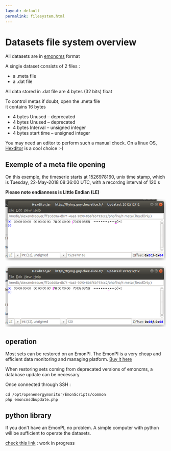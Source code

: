 ```yaml
---
layout: default
permalink: filesystem.html
---
```

# Datasets file system overview

All datasets are in [emoncms](http://github.com/emoncms/emoncms) format

A single dataset consists of 2 files :
- a .meta file
- a .dat file

All data stored in .dat file are 4 bytes (32 bits) float

To control metas if doubt, open the .meta file	
it contains 16 bytes	
- 4 bytes	Unused – deprecated
- 4 bytes	Unused – deprecated
- 4 bytes	Interval – unsigned integer
- 4 bytes	start time – unsigned integer

You may need an editor to perform such a manual check. On a linux OS, [Hexditor](http://flying.guy.chez-alice.fr/HexditorFr.php) is a cool choice :-)

## Exemple of a meta file opening 
On this exemple, the timeserie starts at 1526978160, unix time stamp, which is Tuesday, 22-May-2018 08:36:00 UTC, with a recordng interval of 120 s

**Please note endianness is Little Endian (LE)**

![meta2](images/meta2.png)

![meta1](images/meta1.png)

## operation

Most sets can be restored on an EmonPI. 
The EmonPI is a very cheap and efficient data monitoring and managing platform. [Buy it here](https://shop.openenergymonitor.com/emonpi/)

When restoring sets coming from deprecated versions of emoncms, a database update can be necessary

Once connected through SSH :

```
cd /opt/openenergymonitor/EmonScripts/common
php emoncmsdbupdate.php
```

## python library

If you don't have an EmonPI, no problem. A simple computer with python will be sufficient to operate the datasets.

[check this link](http://github.com/alexandrecuer/tf_works/tree/master/BIOS) : work in progress
